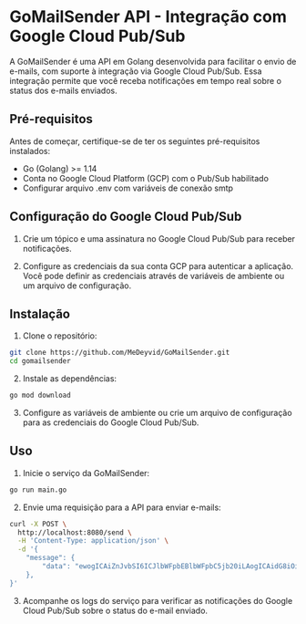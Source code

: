 # GoMailSender API - Integração com Google Cloud Pub/Sub

A GoMailSender é uma API em Golang desenvolvida para facilitar o envio de e-mails, com suporte à integração via Google Cloud Pub/Sub. Essa integração permite que você receba notificações em tempo real sobre o status dos e-mails enviados.

## Pré-requisitos

Antes de começar, certifique-se de ter os seguintes pré-requisitos instalados:

- Go (Golang) >= 1.14
- Conta no Google Cloud Platform (GCP) com o Pub/Sub habilitado
- Configurar arquivo .env com variáveis de conexão smtp

## Configuração do Google Cloud Pub/Sub

1. Crie um tópico e uma assinatura no Google Cloud Pub/Sub para receber notificações.

2. Configure as credenciais da sua conta GCP para autenticar a aplicação. Você pode definir as credenciais através de variáveis de ambiente ou um arquivo de configuração.

## Instalação

1. Clone o repositório:

```bash
git clone https://github.com/MeDeyvid/GoMailSender.git
cd gomailsender
```

2. Instale as dependências:

```bash
go mod download
```

3. Configure as variáveis de ambiente ou crie um arquivo de configuração para as credenciais do Google Cloud Pub/Sub.

## Uso

1. Inicie o serviço da GoMailSender:

```bash
go run main.go
```

2. Envie uma requisição para a API para enviar e-mails:

```bash
curl -X POST \
  http://localhost:8080/send \
  -H 'Content-Type: application/json' \
  -d '{
    "message": {
        "data": "ewogICAiZnJvbSI6ICJlbWFpbEBlbWFpbC5jb20iLAogICAidG8iOiBbCiAgICAgICAiZW1haWxAZW1haWwuY29tIgogICBdLAogICAidGVtcGxhdGUiOiB7CiAgICAgICAiU3ViamVjdCI6ICJzZW5kIG1haWwgd2l0aCB0ZW1wbGF0ZSBzdWJqZWN0IiwKICAgICAgICJodG1sIjogYGNvbnRlbnQgdGVtcGxhdGUuaHRtbGAsCiAgICAgICAiYm9keSI6IHsKICAgICAgICAgICAiTmFtZSI6ICJuYW1lIiwKICAgICAgICAgICAiTWVzc2FnZSI6ICJuYW1lIgogICAgICAgfQogICB9Cn0=",
    },
}'
```

3. Acompanhe os logs do serviço para verificar as notificações do Google Cloud Pub/Sub sobre o status do e-mail enviado.